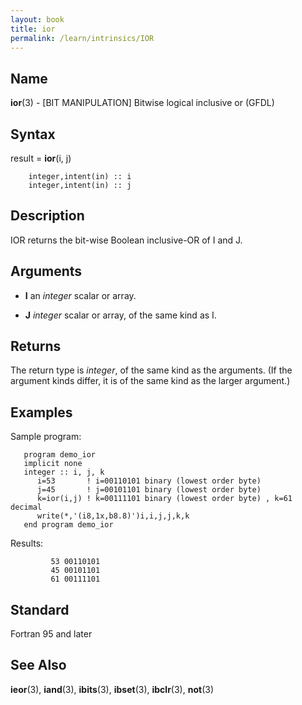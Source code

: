 ```yaml
---
layout: book
title: ior
permalink: /learn/intrinsics/IOR
---
```

## __Name__

__ior__(3) - \[BIT MANIPULATION\] Bitwise logical inclusive or
(GFDL)

## __Syntax__

result = __ior__(i, j)

```
    integer,intent(in) :: i
    integer,intent(in) :: j
```

## __Description__

IOR returns the bit-wise Boolean inclusive-OR of I and J.

## __Arguments__

  - __I__
    an _integer_ scalar or array.

  - __J__
    _integer_ scalar or array, of the same kind as I.

## __Returns__

The return type is _integer_, of the same kind as the arguments. (If the
argument kinds differ, it is of the same kind as the larger argument.)

## __Examples__

Sample program:

```
   program demo_ior
   implicit none
   integer :: i, j, k
      i=53       ! i=00110101 binary (lowest order byte)
      j=45       ! j=00101101 binary (lowest order byte)
      k=ior(i,j) ! k=00111101 binary (lowest order byte) , k=61 decimal
      write(*,'(i8,1x,b8.8)')i,i,j,j,k,k
   end program demo_ior
```

Results:

```
         53 00110101
         45 00101101
         61 00111101
```

## __Standard__

Fortran 95 and later

## __See Also__

__ieor__(3), __iand__(3), __ibits__(3), __ibset__(3), __ibclr__(3),
__not__(3)
